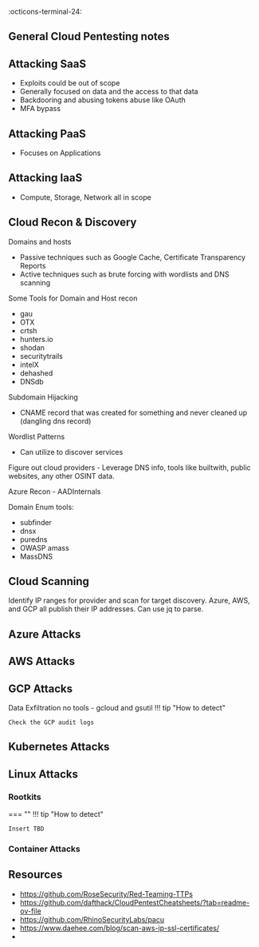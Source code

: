 :octicons-terminal-24:

## General Cloud Pentesting notes

## Attacking SaaS
* Exploits could be out of scope 
* Generally focused on data and the access to that data
* Backdooring and abusing tokens abuse like OAuth
* MFA bypass

## Attacking PaaS
* Focuses on Applications

## Attacking IaaS
* Compute, Storage, Network all in scope

## Cloud Recon & Discovery
Domains and hosts
* Passive techniques such as Google Cache, Certificate Transparency Reports
* Active techniques such as brute forcing with wordlists and DNS scanning

Some Tools for Domain and Host recon
* gau
* OTX
* crtsh
* hunters.io
* shodan
* securitytrails
* intelX
* dehashed
* DNSdb

Subdomain Hijacking
* CNAME record that was created for something and never cleaned up (dangling dns record)

Wordlist Patterns
* Can utilize to discover services 

Figure out cloud providers - Leverage DNS info, tools like builtwith, public websites, any other OSINT data.

Azure Recon - AADInternals

Domain Enum tools:
* subfinder
* dnsx
* puredns
* OWASP amass
* MassDNS


## Cloud Scanning



Identify IP ranges for provider and scan for target discovery.
Azure, AWS, and GCP all publish their IP addresses. Can use jq to parse.


## Azure Attacks

## AWS Attacks

## GCP Attacks

Data Exfiltration no tools - gcloud and gsutil
!!! tip "How to detect"
    
    Check the GCP audit logs

## Kubernetes Attacks

## Linux Attacks

### Rootkits

===  ""
!!! tip "How to detect"
    
    Insert TBD
    
### Container Attacks


## Resources
* https://github.com/RoseSecurity/Red-Teaming-TTPs
* https://github.com/dafthack/CloudPentestCheatsheets/?tab=readme-ov-file
* https://github.com/RhinoSecurityLabs/pacu
* https://www.daehee.com/blog/scan-aws-ip-ssl-certificates/
* 